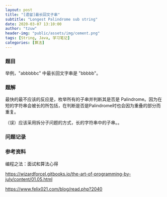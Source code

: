 ```yaml
---
layout: post
title: "[遗留]最长回文子串"
subtitle: "Longest Palindrome sub string"
date: 2020-03-07 13:10:00
author: "tzuw"
header-img: "public/assets/img/cement.png"
tags: [String, Java, 学习笔记] 
categories: [算法]
---
```


### 题目	

举例，"abbbbbc" 中最长回文字串是 "bbbbb"。

### 题解

最快的最不应该的反应是，枚举所有的子串并判断其是否是 Palindrome。因为在短的字符串会被长的所包括，在判断是否是Palindrome时也会因为重叠的部分而重复。

（误）应该采用拆分子问题的方式，长的字符串中的子串。。

### 问题记录



### 参考资料

编程之法：面试和算法心得

https://wizardforcel.gitbooks.io/the-art-of-programming-by-july/content/01.05.html

https://www.felix021.com/blog/read.php?2040

